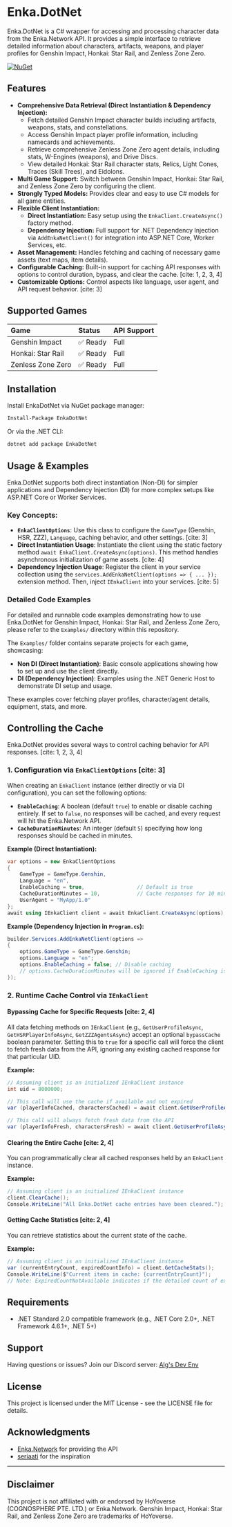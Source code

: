 ﻿# Enka.DotNet

Enka.DotNet is a C# wrapper for accessing and processing character data from the Enka.Network API. It provides a simple interface to retrieve detailed information about characters, artifacts, weapons, and player profiles for Genshin Impact, Honkai: Star Rail, and Zenless Zone Zero.

[![NuGet](https://img.shields.io/nuget/v/EnkaDotNet.svg)](https://www.nuget.org/packages/EnkaDotNet/)

## Features

  * **Comprehensive Data Retrieval (Direct Instantiation & Dependency Injection):**
      * Fetch detailed Genshin Impact character builds including artifacts, weapons, stats, and constellations.
      * Access Genshin Impact player profile information, including namecards and achievements.
      * Retrieve comprehensive Zenless Zone Zero agent details, including stats, W-Engines (weapons), and Drive Discs.
      * View detailed Honkai: Star Rail character stats, Relics, Light Cones, Traces (Skill Trees), and Eidolons.
  * **Multi Game Support:** Switch between Genshin Impact, Honkai: Star Rail, and Zenless Zone Zero by configuring the client.
  * **Strongly Typed Models:** Provides clear and easy to use C# models for all game entities.
  * **Flexible Client Instantiation:**
      * **Direct Instantiation:** Easy setup using the `EnkaClient.CreateAsync()` factory method.
      * **Dependency Injection:** Full support for .NET Dependency Injection via `AddEnkaNetClient()` for integration into ASP.NET Core, Worker Services, etc.
  * **Asset Management:** Handles fetching and caching of necessary game assets (text maps, item details).
  * **Configurable Caching:** Built-in support for caching API responses with options to control duration, bypass, and clear the cache. [cite: 1, 2, 3, 4]
  * **Customizable Options:** Control aspects like language, user agent, and API request behavior. [cite: 3]

## Supported Games

| Game                | Status   | API Support |
| :------------------ | :------- | :---------- |
| Genshin Impact      | ✅ Ready | Full        |
| Honkai: Star Rail   | ✅ Ready | Full        |
| Zenless Zone Zero   | ✅ Ready | Full        |

## Installation

Install EnkaDotNet via NuGet package manager:

```bash
Install-Package EnkaDotNet
```

Or via the .NET CLI:

```bash
dotnet add package EnkaDotNet
```

## Usage & Examples

Enka.DotNet supports both direct instantiation (Non-DI) for simpler applications and Dependency Injection (DI) for more complex setups like ASP.NET Core or Worker Services.

### Key Concepts:

  * **`EnkaClientOptions`**: Use this class to configure the `GameType` (Genshin, HSR, ZZZ), `Language`, caching behavior, and other settings. [cite: 3]
  * **Direct Instantiation Usage**: Instantiate the client using the static factory method `await EnkaClient.CreateAsync(options)`. This method handles asynchronous initialization of game assets. [cite: 4]
  * **Dependency Injection Usage**: Register the client in your service collection using the `services.AddEnkaNetClient(options => { ... });` extension method. Then, inject `IEnkaClient` into your services. [cite: 5]

### Detailed Code Examples

For detailed and runnable code examples demonstrating how to use Enka.DotNet for Genshin Impact, Honkai: Star Rail, and Zenless Zone Zero, please refer to the `Examples/` directory within this repository.

The `Examples/` folder contains separate projects for each game, showcasing:

  * **Non DI (Direct Instantiation)**: Basic console applications showing how to set up and use the client directly.
  * **DI (Dependency Injection)**: Examples using the .NET Generic Host to demonstrate DI setup and usage.

These examples cover fetching player profiles, character/agent details, equipment, stats, and more.

## Controlling the Cache

Enka.DotNet provides several ways to control caching behavior for API responses. [cite: 1, 2, 3, 4]

### 1\. Configuration via `EnkaClientOptions` [cite: 3]

When creating an `EnkaClient` instance (either directly or via DI configuration), you can set the following options:

  * **`EnableCaching`**: A boolean (default `true`) to enable or disable caching entirely. If set to `false`, no responses will be cached, and every request will hit the Enka.Network API.
  * **`CacheDurationMinutes`**: An integer (default `5`) specifying how long responses should be cached in minutes.

**Example (Direct Instantiation):**

```csharp
var options = new EnkaClientOptions
{
    GameType = GameType.Genshin,
    Language = "en",
    EnableCaching = true,                 // Default is true
    CacheDurationMinutes = 10,            // Cache responses for 10 minutes
    UserAgent = "MyApp/1.0"
};
await using IEnkaClient client = await EnkaClient.CreateAsync(options);
```

**Example (Dependency Injection in `Program.cs`):**

```csharp
builder.Services.AddEnkaNetClient(options =>
{
    options.GameType = GameType.Genshin;
    options.Language = "en";
    options.EnableCaching = false; // Disable caching
    // options.CacheDurationMinutes will be ignored if EnableCaching is false
});
```

### 2\. Runtime Cache Control via `IEnkaClient`

#### Bypassing Cache for Specific Requests [cite: 2, 4]

All data fetching methods on `IEnkaClient` (e.g., `GetUserProfileAsync`, `GetHSRPlayerInfoAsync`, `GetZZZAgentsAsync`) accept an optional `bypassCache` boolean parameter. Setting this to `true` for a specific call will force the client to fetch fresh data from the API, ignoring any existing cached response for that particular UID.

**Example:**

```csharp
// Assuming client is an initialized IEnkaClient instance
int uid = 8000000;

// This call will use the cache if available and not expired
var (playerInfoCached, charactersCached) = await client.GetUserProfileAsync(uid);

// This call will always fetch fresh data from the API
var (playerInfoFresh, charactersFresh) = await client.GetUserProfileAsync(uid, bypassCache: true);
```

#### Clearing the Entire Cache [cite: 2, 4]

You can programmatically clear all cached responses held by an `EnkaClient` instance.

**Example:**

```csharp
// Assuming client is an initialized IEnkaClient instance
client.ClearCache();
Console.WriteLine("All Enka.DotNet cache entries have been cleared.");
```

#### Getting Cache Statistics [cite: 2, 4]

You can retrieve statistics about the current state of the cache.

**Example:**

```csharp
// Assuming client is an initialized IEnkaClient instance
var (currentEntryCount, expiredCountInfo) = client.GetCacheStats();
Console.WriteLine($"Current items in cache: {currentEntryCount}");
// Note: ExpiredCountNotAvailable indicates if the detailed count of expired items (before they arecompacted) is available.
```

## Requirements

  * .NET Standard 2.0 compatible framework (e.g., .NET Core 2.0+, .NET Framework 4.6.1+, .NET 5+)

## Support

Having questions or issues? Join our Discord server: [Alg's Dev Env](https://discord.gg/d4UgxagmwF)

## License

This project is licensed under the MIT License - see the LICENSE file for details.

## Acknowledgments

  * [Enka.Network](https://enka.network/) for providing the API
  * [seriaati](https://github.com/seriaati) for the inspiration

-----

## Disclaimer

This project is not affiliated with or endorsed by HoYoverse (COGNOSPHERE PTE. LTD.) or Enka.Network. Genshin Impact, Honkai: Star Rail, and Zenless Zone Zero are trademarks of HoYoverse.